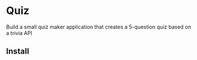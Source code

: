 # Quiz

Build a small quiz maker application that creates a 5-question quiz based on a trivia API

## Install
